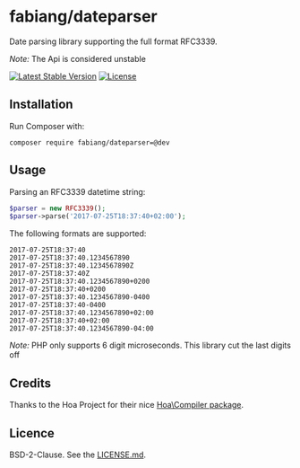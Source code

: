 # fabiang/dateparser

Date parsing library supporting the full format RFC3339.

*Note:* The Api is considered unstable

[![Latest Stable Version](https://poser.pugx.org/fabiang/dateparser/version)](https://packagist.org/packages/fabiang/dateparser)
[![License](https://poser.pugx.org/fabiang/dateparser/license)](https://packagist.org/packages/fabiang/dateparser)

## Installation

Run Composer with:

```
composer require fabiang/dateparser=@dev
```

## Usage

Parsing an RFC3339 datetime string:

```php
$parser = new RFC3339();
$parser->parse('2017-07-25T18:37:40+02:00');
```

The following formats are supported:

```
2017-07-25T18:37:40
2017-07-25T18:37:40.1234567890
2017-07-25T18:37:40.1234567890Z
2017-07-25T18:37:40Z
2017-07-25T18:37:40.1234567890+0200
2017-07-25T18:37:40+0200
2017-07-25T18:37:40.1234567890-0400
2017-07-25T18:37:40-0400
2017-07-25T18:37:40.1234567890+02:00
2017-07-25T18:37:40+02:00
2017-07-25T18:37:40.1234567890-04:00
```

*Note:* PHP only supports 6 digit microseconds. This library cut the last digits off

## Credits

Thanks to the Hoa Project for their nice [Hoa\Compiler package](https://github.com/hoaproject/Compiler).

## Licence

BSD-2-Clause. See the [LICENSE.md](LICENSE.md).
